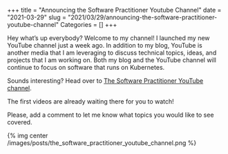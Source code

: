 +++
title = "Announcing the Software Practitioner Youtube Channel"
date = "2021-03-29"
slug = "2021/03/29/announcing-the-software-practitioner-youtube-channel"
Categories = []
+++

Hey what’s up everybody? Welcome to my channel! I launched my new YouTube channel just a week ago. In addition to my blog, YouTube is another media that I am leveraging to discuss technical topics, ideas, and projects that I am working on. Both my blog and the YouTube channel will continue to focus on software that runs on Kubernetes.

Sounds interesting? Head over to [The Software Practitioner YouTube channel](https://www.youtube.com/channel/UCE6HZJ5aQc_TcXgD3kPENkQ).

The first videos are already waiting there for you to watch!

Please, add a comment to let me know what topics you would like to see covered.

{% img center /images/posts/the_software_practitioner_youtube_channel.png %}
